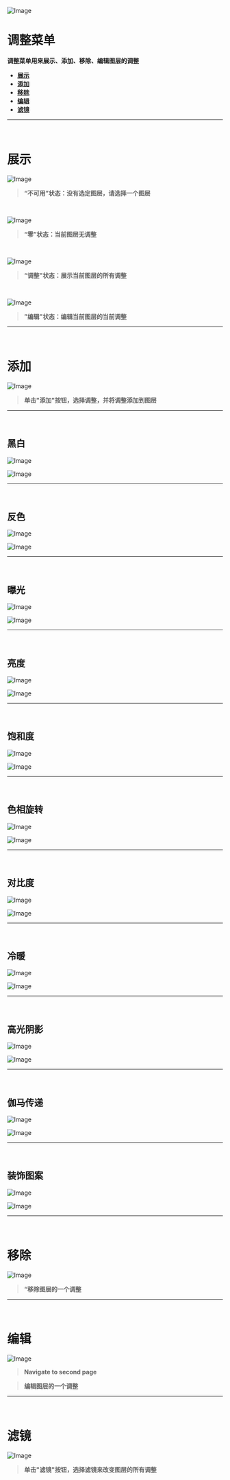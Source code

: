 ![Image](Images/AllMenus_AdjustmentMenu.png)
# **调整菜单**
**调整菜单用来展示、添加、移除、编辑图层的调整**
- [**展示**](#展示)
- [**添加**](#添加)
- [**移除**](#移除)
- [**编辑**](#编辑)
- [**滤镜**](#滤镜)


---
<br/>

# **展示**
![Image](Images/AllMenus_AdjustmentMenu_ShowDisable.jpg)
> **“不可用”状态：没有选定图层，请选择一个图层**

<br/>

![Image](Images/AllMenus_AdjustmentMenu_ShowZero.jpg)
> **“零”状态：当前图层无调整**

<br/>

![Image](Images/AllMenus_AdjustmentMenu_ShowAdjustments.jpg)
> **“调整"状态：展示当前图层的所有调整**

<br/>

![Image](Images/AllMenus_AdjustmentMenu_ShowEdit.jpg)
> **”编辑"状态：编辑当前图层的当前调整**


---
<br/>

# **添加**
![Image](Images/AllMenus_AdjustmentMenu_Add.jpg)
> **单击"添加"按钮，选择调整，并将调整添加到图层**



---
<br/>

## **黑白**
![Image](Images/AllMenus_AdjustmentMenu_Add_Gray.jpg)

![Image](Images/AllMenus_AdjustmentMenu_Add_Gray_Second.jpg)


---
<br/>

## **反色**
![Image](Images/AllMenus_AdjustmentMenu_Add_Invert.jpg)

![Image](Images/AllMenus_AdjustmentMenu_Add_Invert_Second.jpg)


---
<br/>

## **曝光**
![Image](Images/AllMenus_AdjustmentMenu_Add_Exposure.jpg)    

![Image](Images/AllMenus_AdjustmentMenu_Add_Exposure_Second.jpg)


---
<br/>

## **亮度**
![Image](Images/AllMenus_AdjustmentMenu_Add_Brightness.jpg) 

![Image](Images/AllMenus_AdjustmentMenu_Add_Brightness_Second.jpg) 


---
<br/>

## **饱和度**
![Image](Images/AllMenus_AdjustmentMenu_Add_Saturation.jpg) 

![Image](Images/AllMenus_AdjustmentMenu_Add_Saturation_Second.jpg) 


---
<br/>

## **色相旋转**
![Image](Images/AllMenus_AdjustmentMenu_Add_HueRotation.jpg) 

![Image](Images/AllMenus_AdjustmentMenu_Add_HueRotation_Second.jpg)   


---
<br/>

## **对比度**
![Image](Images/AllMenus_AdjustmentMenu_Add_Contrast.jpg)  

![Image](Images/AllMenus_AdjustmentMenu_Add_Contrast_Second.jpg)


---
<br/>

## **冷暖**
![Image](Images/AllMenus_AdjustmentMenu_Add_Temperature.jpg)

![Image](Images/AllMenus_AdjustmentMenu_Add_Temperature_Second.jpg)


---
<br/>

## **高光阴影**
![Image](Images/AllMenus_AdjustmentMenu_Add_HighlightsAndShadows.jpg)

![Image](Images/AllMenus_AdjustmentMenu_Add_HighlightsAndShadows_Second.jpg)


---
<br/>

## **伽马传递**
![Image](Images/AllMenus_AdjustmentMenu_Add_GammaTransfer.jpg)

![Image](Images/AllMenus_AdjustmentMenu_Add_GammaTransfer_Second.jpg)


---
<br/>

## **装饰图案**
![Image](Images/AllMenus_AdjustmentMenu_Add_Vignette.jpg)

![Image](Images/AllMenus_AdjustmentMenu_Add_Vignette_Second.jpg)


---
<br/>

# **移除**
![Image](Images/AllMenus_AdjustmentMenu_Remove.jpg)
> **“移除图层的一个调整**


---
<br/>

# **编辑**
![Image](Images/AllMenus_AdjustmentMenu_Edit.jpg)
> **Navigate to second page**

> **编辑图层的一个调整**


---
<br/>

# **滤镜**
![Image](Images/AllMenus_AdjustmentMenu_Filter.jpg)
> **单击"滤镜"按钮，选择滤镜来改变图层的所有调整**